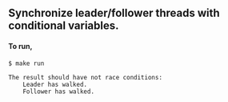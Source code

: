 ## Synchronize leader/follower threads with conditional variables.

#### To run,
    $ make run

    The result should have not race conditions:
        Leader has walked.
        Follower has walked.